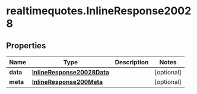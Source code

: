 # realtimequotes.InlineResponse20028

## Properties

Name | Type | Description | Notes
------------ | ------------- | ------------- | -------------
**data** | [**InlineResponse20028Data**](InlineResponse20028Data.md) |  | [optional] 
**meta** | [**InlineResponse200Meta**](InlineResponse200Meta.md) |  | [optional] 


